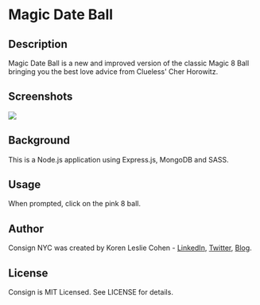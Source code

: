 # Magic Date Ball

## Description

Magic Date Ball is a new and improved version of the classic Magic 8 Ball bringing you the best love advice from Clueless' Cher Horowitz.

## Screenshots

<a href="http://magic-date-ball.herokuapp.com" target="_blank"><img src="http://www.korenlc.com/wp-content/uploads/2014/11/ball.png"></a>

## Background

This is a Node.js application using Express.js, MongoDB and SASS.

## Usage

When prompted, click on the pink 8 ball.

## Author

Consign NYC was created by Koren Leslie Cohen - <a href="http://linkedin.com/in/korenlesliecohen/" target="_blank">LinkedIn</a>, <a href="http://twitter.com/korenlc" target="_blank">Twitter</a>, <a href="http://korenlc.com" target="_blank">Blog</a>.

## License

Consign is MIT Licensed. See LICENSE for details.